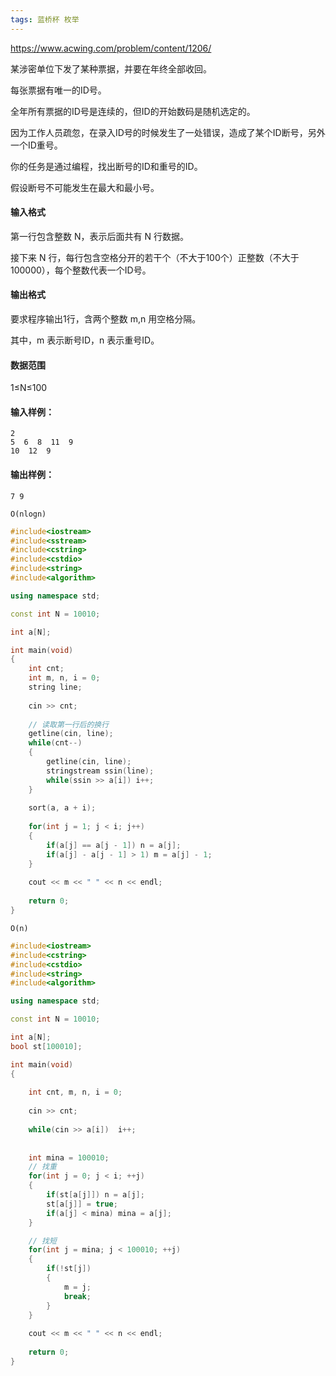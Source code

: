 ```yaml
---
tags: 蓝桥杯 枚举
---
```






https://www.acwing.com/problem/content/1206/



某涉密单位下发了某种票据，并要在年终全部收回。

每张票据有唯一的ID号。

全年所有票据的ID号是连续的，但ID的开始数码是随机选定的。

因为工作人员疏忽，在录入ID号的时候发生了一处错误，造成了某个ID断号，另外一个ID重号。

你的任务是通过编程，找出断号的ID和重号的ID。

假设断号不可能发生在最大和最小号。

#### 输入格式

第一行包含整数 N，表示后面共有 N 行数据。

接下来 N 行，每行包含空格分开的若干个（不大于100个）正整数（不大于100000），每个整数代表一个ID号。

#### 输出格式

要求程序输出1行，含两个整数 m,n 用空格分隔。

其中，m 表示断号ID，n 表示重号ID。

#### 数据范围

1≤N≤100

#### 输入样例：

```
2
5  6  8  11  9
10  12  9
```

#### 输出样例：

```
7 9
```



`O(nlogn)`

```cpp
#include<iostream>
#include<sstream>
#include<cstring>
#include<cstdio>
#include<string>
#include<algorithm>

using namespace std;

const int N = 10010;

int a[N];

int main(void)
{
    int cnt;
    int m, n, i = 0;
    string line;
    
    cin >> cnt;
    
    // 读取第一行后的换行
    getline(cin, line);
    while(cnt--)
    {
        getline(cin, line);
        stringstream ssin(line);
        while(ssin >> a[i]) i++;
    }
    
    sort(a, a + i);
    
    for(int j = 1; j < i; j++)
    {
        if(a[j] == a[j - 1]) n = a[j];
        if(a[j] - a[j - 1] > 1) m = a[j] - 1;
    }
    
    cout << m << " " << n << endl;
    
    return 0;
}
```



`O(n)`

```cpp
#include<iostream>
#include<cstring>
#include<cstdio>
#include<string>
#include<algorithm>

using namespace std;

const int N = 10010;

int a[N];
bool st[100010];

int main(void)
{
    
    int cnt, m, n, i = 0;
    
    cin >> cnt;
    
    while(cin >> a[i])  i++;
    
    
    int mina = 100010;
    // 找重
    for(int j = 0; j < i; ++j)
    {
        if(st[a[j]]) n = a[j];
        st[a[j]] = true;
        if(a[j] < mina) mina = a[j];
    }

    // 找短
    for(int j = mina; j < 100010; ++j)
    {
        if(!st[j]) 
        {
            m = j;
            break;
        }
    }
        
    cout << m << " " << n << endl;
    
    return 0;
}
```


